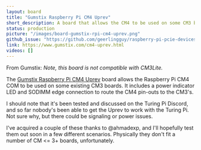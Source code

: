 ```yaml
---
layout: board
title: "Gumstix Raspberry Pi CM4 Uprev"
short_description: A board that allows the CM4 to be used on some CM3 boards.
status: production
picture: "/images/board-gumstix-rpi-cm4-uprev.png"
github_issue: "https://github.com/geerlingguy/raspberry-pi-pcie-devices/issues/173"
link: https://www.gumstix.com/cm4-uprev.html
videos: []
---
```

From Gumstix: *Note, this board is not compatible with CM3Lite.*

The [Gumstix Raspberry Pi CM4 Uprev](https://www.gumstix.com/cm4-uprev.html) board allows the Raspberry Pi CM4 COM to be used on some existing CM3 boards. It includes a power indicator LED and SODIMM edge connection to route the CM4 pin-outs to the CM3's.

I should note that it's been tested and discussed on the Turing Pi Discord, and so far nobody's been able to get the Uprev to work with the Turing Pi. Not sure why, but there could be signaling or power issues.

I've acquired a couple of these thanks to @ahmadexp, and I'll hopefully test them out soon in a few different scenarios. Physically they don't fit a number of CM <= 3+ boards, unfortunately.
